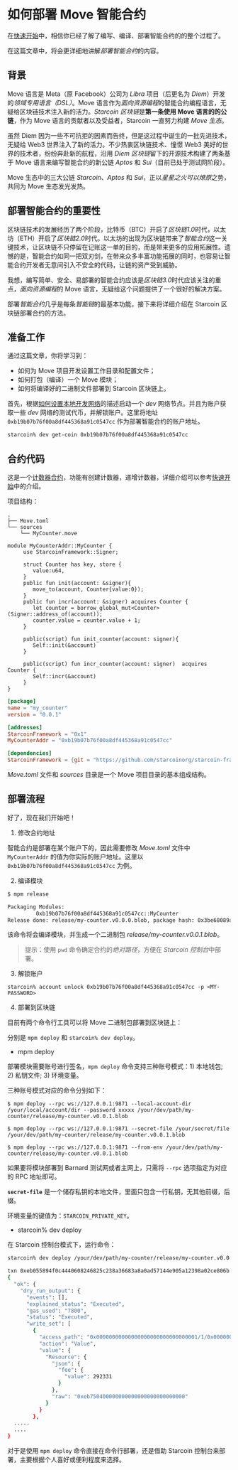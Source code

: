 # 如何部署 Move 智能合约

在[快速开始](./02-quick-start.md)中，相信你已经了解了编写、编译、部署智能合约的的整个过程了。

在这篇文章中，将会更详细地讲解*部署智能合约*的内容。

## 背景

Move 语言是 Meta（原 Facebook）公司为 *Libra* 项目（后更名为 *Diem*）开发的*领域专用语言（DSL）*。Move 语言作为*面向资源编程*的智能合约编程语言，无疑给区块链技术注入新的活力。*Starcoin 区块链*是**第一条使用 Move 语言的的公链**，作为 Move 语言的贡献者以及受益者，Starcoin 一直努力构建 *Move 生态*。

虽然 Diem 因为一些不可抗拒的因素而告终，但是这过程中诞生的一批先进技术，无疑给 Web3 世界注入了新的活力。不少热衷区块链技术、憧憬 Web3 美好的世界的技术者，纷纷奔赴新的航程，沿用 *Diem 区块链*留下的开源技术构建了两条基于 Move 语言来编写智能合约的新公链 *Aptos* 和 *Sui*（目前已处于测试网阶段）。

Move 生态中的三大公链 *Starcoin*、*Aptos* 和 *Sui*，正以*星星之火可以燎原*之势，共同为 Move 生态发光发热。

## 部署智能合约的重要性

区块链技术的发展经历了两个阶段，比特币（BTC）开启了*区块链1.0*时代，以太坊（ETH）开启了*区块链2.0*时代。以太坊的出现为区块链带来了*智能合约*这一关键技术，让区块链不只停留在记账这一单的目的，而是带来更多的应用拓展性。遗憾的是，智能合约如同一把双刃剑，在带来众多丰富功能拓展的同时，也容易让智能合约开发者无意间引入不安全的代码，让链的资产受到威胁。

我想，编写简单、安全、易部署的智能合约应该是*区块链3.0*时代应该关注的重点，*面向资源编程*的 Move 语言，无疑给这个问题提供了一个很好的解决方案。

部署*智能合约*几乎是每条*智能链*的最基本功能，接下来将详细介绍在 Starcoin 区块链部署合约的方法。

## 准备工作

通过这篇文章，你将学习到：

- 如何为 Move 项目开发设置工作目录和配置文件；
- 如何打包（编译）一个 Move 模块；
- 如何将编译好的二进制文件部署到 Starcoin 区块链上。

首先，根据[如何设置本地开发网络](../02-getting-started/02-setup/03-dev-network.md)的描述启动一个 *dev* 网络节点。并且为账户获取一些 *dev* 网络的测试代币，并解锁账户。这里将地址 `0xb19b07b76f00a8df445368a91c0547cc` 作为部署智能合约的账户地址。

```bash
starcoin% dev get-coin 0xb19b07b76f00a8df445368a91c0547cc
```

## 合约代码

这是一个[计数器合约](https://github.com/starcoinorg/starcoin-cookbook/tree/main/examples/my-counter)，功能有创建计数器，递增计数器，详细介绍可以参考[快速开始](./02-quick-start.md)中的介绍。

项目结构：

```
.
├── Move.toml
└── sources
    └── MyCounter.move
```

```move title="my-counter/sources/MyCounter.move"
module MyCounterAddr::MyCounter {
     use StarcoinFramework::Signer;

     struct Counter has key, store {
        value:u64,
     }
     public fun init(account: &signer){
        move_to(account, Counter{value:0});
     }
     public fun incr(account: &signer) acquires Counter {
        let counter = borrow_global_mut<Counter>(Signer::address_of(account));
        counter.value = counter.value + 1;
     }

     public(script) fun init_counter(account: signer){
        Self::init(&account)
     }

     public(script) fun incr_counter(account: signer)  acquires Counter {
        Self::incr(&account)
     }
}
```

```toml title="my-counter/Move.toml" {7}
[package]
name = "my_counter"
version = "0.0.1"

[addresses]
StarcoinFramework = "0x1"
MyCounterAddr = "0xb19b07b76f00a8df445368a91c0547cc"

[dependencies]
StarcoinFramework = {git = "https://github.com/starcoinorg/starcoin-framework.git", rev="cf1deda180af40a8b3e26c0c7b548c4c290cd7e7"}
```

*Move.toml* 文件和 *sources* 目录是一个 Move 项目目录的基本组成结构。

## 部署流程

好了，现在我们开始吧！

1. 修改合约地址

智能合约是部署在某个账户下的，因此需要修改 *Move.toml* 文件中 `MyCounterAddr` 的值为你实际的账户地址。这里以 `0xb19b07b76f00a8df445368a91c0547cc` 为例。

2. 编译模块

```bash
$ mpm release

Packaging Modules:
         0xb19b07b76f00a8df445368a91c0547cc::MyCounter
Release done: release/my-counter.v0.0.0.blob, package hash: 0x3be68089a746a7a3d1aaf2e0282a7c73f3724e07d19dbdd5d5514f01ace9a662
```

该命令将会编译模块，并生成一个二进制包 *release/my-counter.v0.0.1.blob*。

> 提示：使用 `pwd` 命令确定合约的*绝对路径*，方便在 *Starcoin 控制台*中部署。

3. 解锁账户

```shell
starcoin% account unlock 0xb19b07b76f00a8df445368a91c0547cc -p <MY-PASSWORD>
```

4. 部署到区块链

目前有两个命令行工具可以将 Move 二进制包部署到区块链上：

分别是 `mpm deploy` 和 `starcoin% dev deploy`。

- mpm deploy

部署模块需要账号进行签名，`mpm deploy` 命令支持三种账号模式：1) 本地钱包; 2) 私钥文件; 3) 环境变量。

三种账号模式对应的命令分别如下：

```
$ mpm deploy --rpc ws://127.0.0.1:9871 --local-account-dir /your/local/account/dir --password xxxxx /your/dev/path/my-counter/release/my-counter.v0.0.1.blob

$ mpm deploy --rpc ws://127.0.0.1:9871 --secret-file /your/secret/file /your/dev/path/my-counter/release/my-counter.v0.0.1.blob

$ mpm deploy --rpc ws://127.0.0.1:9871 --from-env /your/dev/path/my-counter/release/my-counter.v0.0.1.blob
```

如果要将模块部署到 Barnard 测试网或者主网上，只需将 `--rpc` 选项指定为对应的 RPC 地址即可。

**`secret-file`** 是一个储存私钥的本地文件，里面只包含一行私钥，无其他前缀，后缀。

环境变量的键值为：`STARCOIN_PRIVATE_KEY`。

- starcoin% dev deploy 

在 Starcoin 控制台模式下，运行命令：

```bash
starcoin% dev deploy /your/dev/path/my-counter/release/my-counter.v0.0.1.blob -s 0xb19b07b76f00a8df445368a91c0547cc -b

txn 0xeb055894f0c4440608246825c238a36683a8a0ad57144e905a12398a02ce806b submitted.
{
  "ok": {
    "dry_run_output": {
      "events": [],
      "explained_status": "Executed",
      "gas_used": "7800",
      "status": "Executed",
      "write_set": [
        {
          "access_path": "0x00000000000000000000000000000001/1/0x00000000000000000000000000000001::TransactionFee::TransactionFee<0x00000000000000000000000000000001::STC::STC>",
          "action": "Value",
          "value": {
            "Resource": {
              "json": {
                "fee": {
                  "value": 292331
                }
              },
              "raw": "0xeb750400000000000000000000000000"
            }
          }
        },
  .....
  ....
}
```

对于是使用 `mpm deploy` 命令直接在命令行部署，还是借助 Starcoin 控制台来部署，主要根据个人喜好或便利程度来选择。
